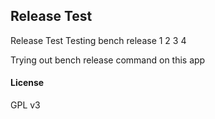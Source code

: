 ## Release Test

Release Test
Testing bench release
1
2
3
4

Trying out bench release command on this app

#### License

GPL v3
